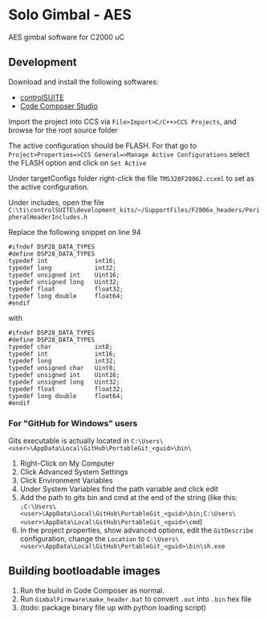 # Solo Gimbal - AES
AES gimbal software for C2000 uC

## Development
Download and install the following softwares:
* [controlSUITE](http://www.ti.com/tool/controlsuite)
* [Code Composer Studio](http://www.ti.com/tool/ccstudio)

Import the project into CCS via ```File>Import>C/C++>CCS Projects```, and browse for the root source folder

The active configuration should be FLASH. For that go to ```Project>Properties=>CCS General=>Manage Active Configurations``` select the FLASH option and click on ```Set Active```

Under targetConfigs folder right-click the file ```TMS320F28062.ccxml``` to set as the active configuration.

Under includes, open the file ```C:\ti\controlSUITE\development_kits/~/SupportFiles/F2806x_headers/PeripheralHeaderIncludes.h```

Replace the following snippet on line 94

```
#ifndef DSP28_DATA_TYPES
#define DSP28_DATA_TYPES
typedef int             int16;
typedef long            int32;
typedef unsigned int    Uint16;
typedef unsigned long   Uint32;
typedef float           float32;
typedef long double     float64;
#endif
```
with
```
#ifndef DSP28_DATA_TYPES
#define DSP28_DATA_TYPES
typedef char            int8;
typedef int             int16;
typedef long            int32;
typedef unsigned char   Uint8;
typedef unsigned int    Uint16;
typedef unsigned long   Uint32;
typedef float           float32;
typedef long double     float64;
#endif
```

### For "GitHub for Windows" users
Gits executable is actually located in ```C:\Users\<user>\AppData\Local\GitHub\PortableGit_<guid>\bin\```

1. Right-Click on My Computer
2. Click Advanced System Settings
3. Click Environment Variables
4. Under System Variables find the path variable and click edit
5. Add the path to gits bin and cmd at the end of the string (like this: ```;C:\Users\<user>\AppData\Local\GitHub\PortableGit_<guid>\bin;C:\Users\<user>\AppData\Local\GitHub\PortableGit_<guid>\cmd```)
6. In the project properties, show advanced options, edit the ```GitDescribe``` configuration, change the ```Location``` to  ```C:\Users\<user>\AppData\Local\GitHub\PortableGit_<guid>\bin\sh.exe```

## Building bootloadable images

1. Run the build in Code Composer as normal.
2. Run ```GimbalFirmware\make_header.bat``` to convert ```.out``` into ```.bin``` hex file
3. (todo: package binary file up with python loading script)

